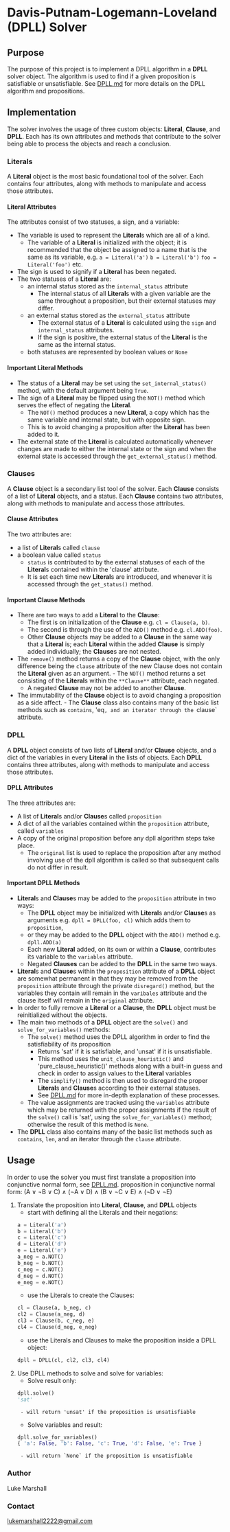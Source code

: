 # Davis-Putnam-Logemann-Loveland (DPLL) Solver

## Purpose
The purpose of this project is to implement a DPLL algorithm in a **DPLL** solver object. The algorithm is used to find if a given proposition is satisfiable or unsatisfiable. See [DPLL.md](https://github.com/lukemarshall2222/python-DPLL/blob/main/DPLL.md) for more details on the DPLL algorithm and propositions.

## Implementation
The solver involves the usage of three custom objects: **Literal**, **Clause**, and **DPLL**. Each has its own attributes and methods that contribute to the solver being able to process the objects and reach a conclusion.

### Literals
A **Literal** object is the most basic foundational tool of the solver. Each contains four attributes, along with methods to manipulate and access those attributes. 

#### Literal Attributes
The attributes consist of two statuses, a sign, and a variable:
- The variable is used to represent the **Literal**s which are all of a kind.
    - The variable of a **Literal** is initialized with the object; it is recommended that the object be assigned to a name that is the same as its variable, e.g.
                `a = Literal('a')`
                `b = Literal('b')`
                `foo = Literal('foo')` etc. 
- The sign is used to signify if a **Literal** has been negated. 
- The two statuses of a **Literal** are:
    - an internal status stored as the `internal_status` attribute 
        - The internal status of all **Literal**s with a given variable are the same throughout a proposition, but their external statuses may differ.
    - an external status stored as the `external_status` attribute
        - The external status of a **Literal** is calculated using the `sign` and `internal_status` attributes.
        - If the sign is positive, the external status of the **Literal** is the same as the internal status. 
    - both statuses are represented by boolean values or `None` 

 #### Important Literal Methods       
- The status of a **Literal** may be set using the `set_internal_status()` method, with the default argument being `True`. 
- The sign of a **Literal** may be flipped using the `NOT()` method which serves the effect of negating the **Literal**. 
    - The `NOT()` method produces a new **Literal**, a copy which has the same variable and internal state, but with opposite sign. 
    - This is to avoid changing a proposition after the **Literal** has been added to it. 
- The external state of the **Literal** is calculated automatically whenever changes are made to either the internal state or the sign and when the external state is accessed through the `get_external_status()` method.

### Clauses
A **Clause** object is a secondary list tool of the solver. Each **Clause** consists of a list of **Literal** objects, and a status. Each **Clause** contains two attributes, along with methods to manipulate and access those attributes. 

#### Clause Attributes
The two attributes are:
- a list of **Literal**s called `clause` 
- a boolean value called `status` 
    - `status` is contributed to by the external statuses of each of the **Literal**s contained within the 'clause' attribute.
    - It is set each time new **Literal**s are introduced, and whenever it is accessed through the `get_status()` method. 

#### Important Clause Methods
- There are two ways to add a **Literal** to the **Clause**: 
    - The first is on initialization of the **Clause** e.g. `cl = Clause(a, b)`.
    - The second is through the use of the `ADD()` method e.g. `cl.ADD(foo)`. 
    - Other **Clause** objects may be added to a **Clause** in the same way that a **Literal** is; each **Literal** within the added **Clause** is simply added individually; the **Clause**s are not nested. 
- The `remove()` method returns a copy of the **Clause** object, with the only difference being the `clause` attribute of the new Clause does not contain the **Literal** given as an argument. - The `NOT()` method returns a set consisting of the **Literal**s within the `**Clause**` attribute, each negated. 
    - A negated **Clause** may not be added to another **Clause**. 
- The immutability of the **Clause** object is to avoid changing a proposition as a side affect. - The **Clause** class also contains many of the basic list methods such as `contains`, 'eq`, and an iterator through the `clause` attribute. 

### DPLL
A **DPLL** object consists of two lists of **Literal** and/or **Clause** objects, and a dict of the variables in every **Literal** in the lists of objects. Each **DPLL** contains three attributes, along with methods to manipulate and access those attributes. 

#### DPLL Attributes
The three attributes are:
- A list of **Literal**s and/or **Clause**s called `proposition`
- A dict of all the variables contained within the `proposition` attribute, called `variables`
- A copy of the original proposition before any dpll algorithm steps take place. 
    - The `original` list is used to replace the proposition after any method involving use of the dpll algorithm is called so that subsequent calls do not differ in result. 

#### Important DPLL Methods
- **Literal**s and **Clause**s may be added to the `proposition` attribute in two ways:
    - The **DPLL** object may be initialized with **Literal**s and/or **Clause**s as arguments e.g. `dpll = DPLL(foo, cl)` which adds them to `proposition`, 
    - or they may be added to the **DPLL** object with the `ADD()` method e.g. `dpll.ADD(a)`
    - Each new **Literal** added, on its own or within a **Clause**, contributes its variable to the `variables` attribute. 
    - Negated **Clauses** can be added to the **DPLL** in the same two ways. 
- **Literal**s and **Clause**s within the `proposition` attribute of a **DPLL** object are somewhat permanent in that they may be removed from the `proposition` attribute through the private `disregard()` method, but the variables they contain will remain in the `varibales` attribute and the clause itself will remain in the `original` attribute. 
- In order to fully remove a **Literal** or a **Clause**, the **DPLL** object must be reinitialized without the objects. 
- The main two methods of a **DPLL** object are the `solve()` and `solve_for_variables()` methods:
    - The `solve()` method uses the DPLL algorithm in order to find the satisfiability of its proposition
        - Returns 'sat' if it is satisfiable, and 'unsat' if it is unsatisfiable. 
        - This method uses the `unit_clause_heuristic()` and 'pure_clause_heuristic()' methods along with a built-in guess and check in order to assign values to the **Literal** variables
        - The `simplify()` method is then used to disregard the proper **Literal**s and **Clause**s according to their external statuses. 
        - See [DPLL.md](https://github.com/lukemarshall2222/python-DPLL/blob/main/DPLL.md) for more in-depth explanation of these processes. 
    - The value assignments are tracked using the `variables` attribute which may be returned with the proper assignments if the result of the `solve()` call is 'sat', using the `solve_for_variables()` method; otherwise the result of this method is `None`. 
- The **DPLL** class also contains many of the basic list methods such as `contains`, `len`, and an iterator through the `clause` attribute. 

## Usage
In order to use the solver you must first translate a proposition into conjunctive normal form, see [DPLL.md](https://github.com/lukemarshall2222/python-DPLL/blob/main/DPLL.md). 
 proposition in conjunctive normal form:  (A ∨ ¬B ∨ C) ∧ (¬A ∨ D) ∧ (B ∨ ¬C ∨ E) ∧ (¬D ∨ ¬E)
 1. Translate the proposition into **Literal**, **Clause**, and **DPLL** objects
    - start with defining all the Literals and their negations:
    ```python
    a = Literal('a')
    b = Literal('b')
    c = Literal('c')
    d = Literal('d')
    e = Literal('e')
    a_neg = a.NOT()
    b_neg = b.NOT()
    c_neg = c.NOT()
    d_neg = d.NOT()
    e_neg = e.NOT()
    ```
    - use the Literals to create the Clauses:
    ```python
    cl = Clause(a, b_neg, c)
    cl2 = Clause(a_neg, d)
    cl3 = Clause(b, c_neg, e)
    cl4 = Clause(d_neg, e_neg)
    ```
    - use the Literals and Clauses to make the proposition inside a DPLL object:
    ```python
    dpll = DPLL(cl, cl2, cl3, cl4)
    ```
2. Use DPLL methods to solve and solve for variables:
    - Solve result only:
    ```python
    dpll.solve()
    'sat'
    ```
        - will return 'unsat' if the proposition is unsatisfiable
    - Solve variables and result:
    ```python
    dpll.solve_for_variables()
    { 'a': False, 'b': False, 'c': True, 'd': False, 'e': True }
    ```
        - will return `None` if the proposition is unsatisfiable




### Author
Luke Marshall
### Contact 
lukemarshall2222@gmail.com


